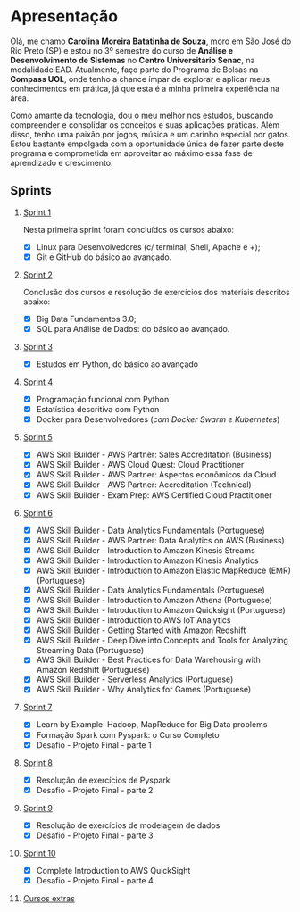 # Apresentação  
Olá, me chamo **Carolina Moreira Batatinha de Souza**, moro em São José do Rio Preto (SP) e estou no 3º semestre do curso de **Análise e Desenvolvimento de Sistemas** no **Centro Universitário Senac**, na modalidade EAD. Atualmente, faço parte do Programa de Bolsas na **Compass UOL**, onde tenho a chance ímpar de explorar e aplicar meus conhecimentos em prática, já que esta é a minha primeira experiência na área.

Como amante da tecnologia, dou o meu melhor nos estudos, buscando compreender e consolidar os conceitos e suas aplicações práticas. Além disso, tenho uma paixão por jogos, música e um carinho especial por gatos. Estou bastante empolgada com a oportunidade única de fazer parte deste programa e comprometida em aproveitar ao máximo essa fase de aprendizado e crescimento.

## Sprints

1. [Sprint 1](Sprint%2001/README.md)  
   
    Nesta primeira sprint foram concluídos os cursos abaixo:  
    - [x] Linux para Desenvolvedores (c/ terminal, Shell, Apache e +);
    - [x] Git e GitHub do básico ao avançado.  

2. [Sprint 2](Sprint%2002/README.md)  

    Conclusão dos cursos e resolução de exercícios dos materiais descritos abaixo:
    - [x] Big Data Fundamentos 3.0;
    - [x] SQL para Análise de Dados: do básico ao avançado. 

3. [Sprint 3](Sprint%2003/README.md)   
    - [x] Estudos em Python, do básico ao avançado

4. [Sprint 4](Sprint%2004/README.md) 
    - [x] Programação funcional com Python
    - [x] Estatística descritiva com Python
    - [x] Docker para Desenvolvedores (*com Docker Swarm e Kubernetes*)

5. [Sprint 5](Sprint%2005/README.md) 
    - [x] AWS Skill Builder - AWS Partner: Sales Accreditation (Business)
    - [x] AWS Skill Builder - AWS Cloud Quest: Cloud Practitioner
    - [x] AWS Skill Builder - AWS Partner: Aspectos econômicos da Cloud
    - [x] AWS Skill Builder - AWS Partner: Accreditation (Technical) 
    - [x] AWS Skill Builder - Exam Prep: AWS Certified Cloud Practitioner

6. [Sprint 6](Sprint%2006/README.md)
    - [x] AWS Skill Builder - Data Analytics Fundamentals (Portuguese)
    - [x] AWS Skill Builder - AWS Partner: Data Analytics on AWS (Business)
    - [x] AWS Skill Builder - Introduction to Amazon Kinesis Streams
    - [x] AWS Skill Builder - Introduction to Amazon Kinesis Analytics
    - [x] AWS Skill Builder - Introduction to Amazon Elastic MapReduce (EMR) (Portuguese)
    - [x] AWS Skill Builder - Data Analytics Fundamentals (Portuguese)
    - [x] AWS Skill Builder - Introduction to Amazon Athena (Portuguese)
    - [x] AWS Skill Builder - Introduction to Amazon Quicksight (Portuguese)
    - [x] AWS Skill Builder - Introduction to AWS IoT Analytics
    - [x] AWS Skill Builder - Getting Started with Amazon Redshift
    - [x] AWS Skill Builder - Deep Dive into Concepts and Tools for Analyzing Streaming Data (Portuguese)
    - [x] AWS Skill Builder - Best Practices for Data Warehousing with Amazon Redshift (Portuguese)
    - [x] AWS Skill Builder - Serverless Analytics (Portuguese)
    - [x] AWS Skill Builder - Why Analytics for Games (Portuguese)

7. [Sprint 7](Sprint%2007/README.md) 
    - [x] Learn by Example: Hadoop, MapReduce for Big Data problems
    - [x] Formação Spark com Pyspark: o Curso Completo 
    - [x] Desafio - Projeto Final - parte 1    
  
8. [Sprint 8](Sprint%2008/README.md) 
    - [x] Resolução de exercícios de Pyspark
    - [x] Desafio - Projeto Final - parte 2      
  
9.  [Sprint 9](Sprint%2009/README.md) 
    - [x] Resolução de exercícios de modelagem de dados
    - [x] Desafio - Projeto Final - parte 3
    
10. [Sprint 10](Sprint%2010/README.md)
    - [x] Complete Introduction to AWS QuickSight
    - [x] Desafio - Projeto Final - parte 4 
    
11. [Cursos extras](Cursos%20Extras/README.md)
